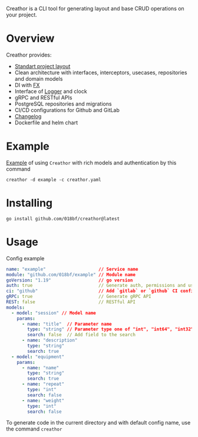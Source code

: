 Creathor is a CLI tool for generating layout and base CRUD operations on your project.

# Overview

Creathor provides:

* [Standart project layout](https://github.com/golang-standards/project-layout)
* Clean architecture with interfaces, interceptors, usecases, repositories and domain models
* DI with [FX](https://github.com/uber-go/fx)
* Interface of [Logger](https://github.com/uber-go/zap) and clock
* gRPC and RESTful APIs
* PostgreSQL repositories and migrations
* CI/CD configurations for Github and GitLab
* [Changelog](https://keepachangelog.com/en/1.0.0/)
* Dockerfile and helm chart

# Example

[Example](/example) of using `Creathor` with rich models and authentication by this command

```shell
creathor -d example -c creathor.yaml
```

# Installing

```
go install github.com/018bf/creathor@latest
```

# Usage

Config example

```yaml
name: "example"                    // Service name
module: "github.com/018bf/example" // Module name
goVersion: "1.19"                  // go version
auth: true                         // Generate auth, permissions and users api
ci: "github"                       // Add `gitlab` or `github` CI configs
gRPC: true                         // Generate gRPC API
REST: false                        // RESTful API
models:
  - model: "session" // Model name
    params:
      - name: "title"  // Parameter name
        type: "string" // Parameter type one of "int", "int64", "int32", "int16", "int8", "[]int", "[]int64", "[]int32", "[]int16", "[]int8", "uint", "uint64", "uint32", "uint16", "uint8", "[]uint", "[]uint64", "[]uint32", "[]uint16", "[]uint8", "string", "[]string", "time.Time", "[]time.Time",
        search: false  // Add field to the search
      - name: "description"
        type: "string"
        search: true
  - model: "equipment"
    params:
      - name: "name"
        type: "string"
        search: true
      - name: "repeat"
        type: "int"
        search: false
      - name: "weight"
        type: "int"
        search: false
```

To generate code in the current directory and with default config name, use the command `creathor`